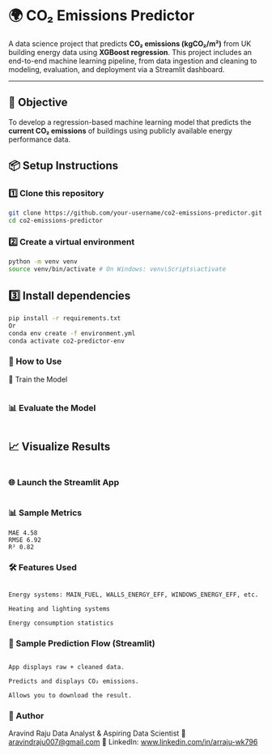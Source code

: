 
# 🌍 CO₂ Emissions Predictor

A data science project that predicts **CO₂ emissions (kgCO₂/m²)** from UK building energy data using **XGBoost regression**. This project includes an end-to-end machine learning pipeline, from data ingestion and cleaning to modeling, evaluation, and deployment via a Streamlit dashboard.

---

## 🧠 Objective

To develop a regression-based machine learning model that predicts the **current CO₂ emissions** of buildings using publicly available energy performance data.



## 📦 Setup Instructions

### 1️⃣ Clone this repository
```bash
git clone https://github.com/your-username/co2-emissions-predictor.git
cd co2-emissions-predictor
```
### 2️⃣ Create a virtual environment

```bash
python -m venv venv
source venv/bin/activate # On Windows: venv\Scripts\activate
```
## 3️⃣ Install dependencies
```bash
pip install -r requirements.txt
Or 
conda env create -f environment.yml
conda activate co2-predictor-env
```
### 🚀 How to Use
🔧 Train the Model

```python src/model.py
```
### 📊 Evaluate the Model

```python src/evaluate.py
```
## 📈 Visualize Results

```python src/visualize.py
```
### 🌐 Launch the Streamlit App

```streamlit run app/streamlit_app.py
```
### 📊 Sample Metrics
```Metric Value (example)
MAE 4.58
RMSE 6.92
R² 0.82
```

### 🛠 Features Used
```Building geometry: TOTAL_FLOOR_AREA, PROPERTY_TYPE, etc.

Energy systems: MAIN_FUEL, WALLS_ENERGY_EFF, WINDOWS_ENERGY_EFF, etc.

Heating and lighting systems

Energy consumption statistics
```

### 🧪 Sample Prediction Flow (Streamlit)
```Upload your .csv file. 

App displays raw + cleaned data.

Predicts and displays CO₂ emissions.

Allows you to download the result.
```

### 👤 Author
Aravind Raju
Data Analyst & Aspiring Data Scientist
📧 aravindraju007@gmail.com
🔗 LinkedIn: www.linkedin.com/in/arraju-wk796
